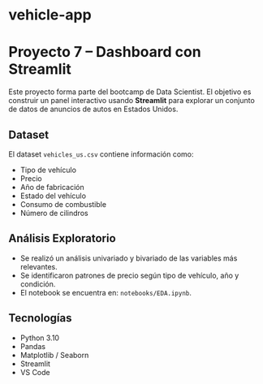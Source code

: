 # vehicle-app
# Proyecto 7 – Dashboard con Streamlit

Este proyecto forma parte del bootcamp de Data Scientist. El objetivo es construir un panel interactivo usando **Streamlit** para explorar un conjunto de datos de anuncios de autos en Estados Unidos.

## Dataset

El dataset `vehicles_us.csv` contiene información como:
- Tipo de vehículo
- Precio
- Año de fabricación
- Estado del vehículo
- Consumo de combustible
- Número de cilindros

## Análisis Exploratorio

- Se realizó un análisis univariado y bivariado de las variables más relevantes.
- Se identificaron patrones de precio según tipo de vehículo, año y condición.
- El notebook se encuentra en: `notebooks/EDA.ipynb`.

## Tecnologías

- Python 3.10
- Pandas
- Matplotlib / Seaborn
- Streamlit
- VS Code
